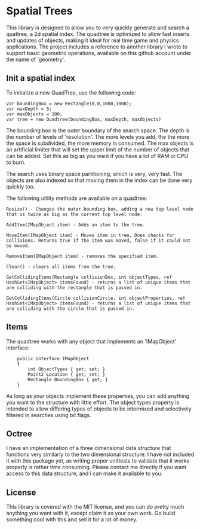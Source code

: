 # Spatial Trees

This library is designed to allow you to very quickly generate and search a quattree, a 2d spatial index. The quadtree is optimized to allow 
fast inserts and updates of objects, making it ideal for real time game and physics applications. The project includes a reference to another
library I wrote to support basic geometric operations, available on this github account under the name of 'geometry'. 

## Init a spatial index

To initialize a new QuadTree, use the following code:

```
var boundingBox = new Rectangle(0,0,1000,1000);
var maxDepth = 5;
var maxObjects = 100;
var tree = new Quadtree(boundingBox, maxDepth, maxObjects)
```

The bounding box is the outer boundary of the search space. The depth is the number of levels of 'resolution'. The more levels you add, the 
the more the space is subdivided, the more memory is consumed. The max objects is an artificial limiter that will set the upper limit of the 
number of objects that can be added. Set this as big as you want if you have a lot of RAM or CPU to burn. 

The search uses binary space partitioning, which is very, very fast. The objects are also indexed so that moving them in the index can be 
done very quickly too. 

The following utility methods are available on a quadtree:

```
Resize() - Changes the outer bounding box, adding a new top level node that is twice as big as the current top level node.

AddItem(IMapObject item) - Adds an item to the tree.

MoveItem(IMapObject item) - Moves item in tree. Does checks for collisions. Returns true if the item was moved, false if it could not be moved.

RemoveItem(IMapObject item) - removes the specified item.

Clear() - clears all items from the tree.

GetCollidingItems(Rectangle collisionBox, int objectTypes, ref HashSet<IMapObject> itemsFound) - returns a list of unique items that are colliding with the rectangle that is passed in.

GetCollidingItems(Circle collisionCircle, int objectProperties, ref HashSet<IMapObject> itemsFound) - returns a list of unique items that are colliding with the circle that is passed in.
```

## Items

The quadtree works with any object that implements an 'IMapObject' interface: 

```   
    public interface IMapObject
    {
        int ObjectTypes { get; set; }
        Point2 Location { get; set; }
        Rectangle BoundingBox { get; }
    }
```

As long as your objects implement these properties, you can add anything you want to the structure with little effort. The object types property is intended to allow differing types of
objects to be intermixed and selectively filtered in searches using bit flags. 

## Octree

I have an implementation of a three dimensional data structure that functions very similarly to the two dimensional structure. I have not included it with this package yet, as writing proper
unittests to validate that it works properly is rather time consuming. Please contact me directly if you want access to this data structure, and I can make it available to you.

## License

This library is covered with the MIT license, and you can do pretty much anything you want with it, except claim it as your own work. Go build something cool with this and sell it for a lot 
of money. 
